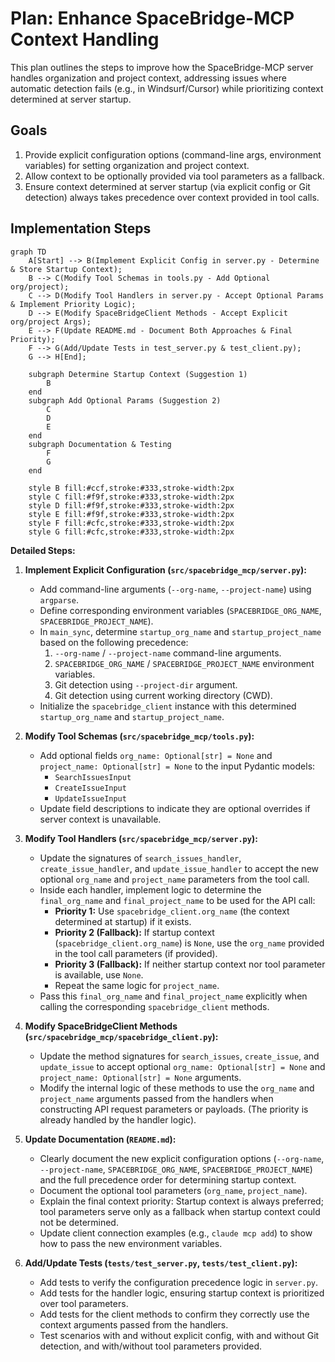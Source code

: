 # Plan: Enhance SpaceBridge-MCP Context Handling

This plan outlines the steps to improve how the SpaceBridge-MCP server handles organization and project context, addressing issues where automatic detection fails (e.g., in Windsurf/Cursor) while prioritizing context determined at server startup.

## Goals

1.  Provide explicit configuration options (command-line args, environment variables) for setting organization and project context.
2.  Allow context to be optionally provided via tool parameters as a fallback.
3.  Ensure context determined at server startup (via explicit config or Git detection) always takes precedence over context provided in tool calls.

## Implementation Steps

```mermaid
graph TD
    A[Start] --> B(Implement Explicit Config in server.py - Determine & Store Startup Context);
    B --> C(Modify Tool Schemas in tools.py - Add Optional org/project);
    C --> D(Modify Tool Handlers in server.py - Accept Optional Params & Implement Priority Logic);
    D --> E(Modify SpaceBridgeClient Methods - Accept Explicit org/project Args);
    E --> F(Update README.md - Document Both Approaches & Final Priority);
    F --> G(Add/Update Tests in test_server.py & test_client.py);
    G --> H[End];

    subgraph Determine Startup Context (Suggestion 1)
        B
    end
    subgraph Add Optional Params (Suggestion 2)
        C
        D
        E
    end
    subgraph Documentation & Testing
        F
        G
    end

    style B fill:#ccf,stroke:#333,stroke-width:2px
    style C fill:#f9f,stroke:#333,stroke-width:2px
    style D fill:#f9f,stroke:#333,stroke-width:2px
    style E fill:#f9f,stroke:#333,stroke-width:2px
    style F fill:#cfc,stroke:#333,stroke-width:2px
    style G fill:#cfc,stroke:#333,stroke-width:2px
```

**Detailed Steps:**

1.  **Implement Explicit Configuration (`src/spacebridge_mcp/server.py`):**
    *   Add command-line arguments (`--org-name`, `--project-name`) using `argparse`.
    *   Define corresponding environment variables (`SPACEBRIDGE_ORG_NAME`, `SPACEBRIDGE_PROJECT_NAME`).
    *   In `main_sync`, determine `startup_org_name` and `startup_project_name` based on the following precedence:
        1.  `--org-name` / `--project-name` command-line arguments.
        2.  `SPACEBRIDGE_ORG_NAME` / `SPACEBRIDGE_PROJECT_NAME` environment variables.
        3.  Git detection using `--project-dir` argument.
        4.  Git detection using current working directory (CWD).
    *   Initialize the `spacebridge_client` instance with this determined `startup_org_name` and `startup_project_name`.

2.  **Modify Tool Schemas (`src/spacebridge_mcp/tools.py`):**
    *   Add optional fields `org_name: Optional[str] = None` and `project_name: Optional[str] = None` to the input Pydantic models:
        *   `SearchIssuesInput`
        *   `CreateIssueInput`
        *   `UpdateIssueInput`
    *   Update field descriptions to indicate they are optional overrides if server context is unavailable.

3.  **Modify Tool Handlers (`src/spacebridge_mcp/server.py`):**
    *   Update the signatures of `search_issues_handler`, `create_issue_handler`, and `update_issue_handler` to accept the new optional `org_name` and `project_name` parameters from the tool call.
    *   Inside each handler, implement logic to determine the `final_org_name` and `final_project_name` to be used for the API call:
        *   **Priority 1:** Use `spacebridge_client.org_name` (the context determined at startup) if it exists.
        *   **Priority 2 (Fallback):** If startup context (`spacebridge_client.org_name`) is `None`, use the `org_name` provided in the tool call parameters (if provided).
        *   **Priority 3 (Fallback):** If neither startup context nor tool parameter is available, use `None`.
        *   Repeat the same logic for `project_name`.
    *   Pass this `final_org_name` and `final_project_name` explicitly when calling the corresponding `spacebridge_client` methods.

4.  **Modify SpaceBridgeClient Methods (`src/spacebridge_mcp/spacebridge_client.py`):**
    *   Update the method signatures for `search_issues`, `create_issue`, and `update_issue` to accept optional `org_name: Optional[str] = None` and `project_name: Optional[str] = None` arguments.
    *   Modify the internal logic of these methods to use the `org_name` and `project_name` arguments passed from the handlers when constructing API request parameters or payloads. (The priority is already handled by the handler logic).

5.  **Update Documentation (`README.md`):**
    *   Clearly document the new explicit configuration options (`--org-name`, `--project-name`, `SPACEBRIDGE_ORG_NAME`, `SPACEBRIDGE_PROJECT_NAME`) and the full precedence order for determining startup context.
    *   Document the optional tool parameters (`org_name`, `project_name`).
    *   Explain the final context priority: Startup context is always preferred; tool parameters serve only as a fallback when startup context could not be determined.
    *   Update client connection examples (e.g., `claude mcp add`) to show how to pass the new environment variables.

6.  **Add/Update Tests (`tests/test_server.py`, `tests/test_client.py`):**
    *   Add tests to verify the configuration precedence logic in `server.py`.
    *   Add tests for the handler logic, ensuring startup context is prioritized over tool parameters.
    *   Add tests for the client methods to confirm they correctly use the context arguments passed from the handlers.
    *   Test scenarios with and without explicit config, with and without Git detection, and with/without tool parameters provided.
